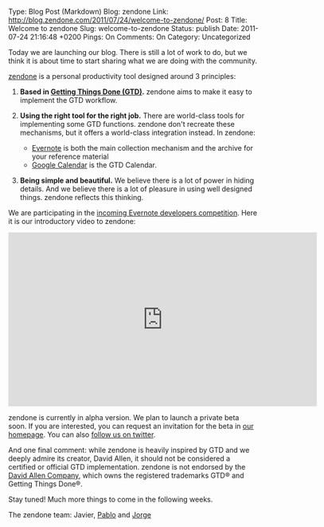 Type: Blog Post (Markdown)
Blog: zendone
Link: http://blog.zendone.com/2011/07/24/welcome-to-zendone/
Post: 8
Title: Welcome to zendone
Slug: welcome-to-zendone
Status: publish
Date: 2011-07-24 21:16:48 +0200
Pings: On
Comments: On
Category: Uncategorized

Today we are launching our blog. There is still a lot of work to do, but we think it is about time to start sharing what we are doing with the community.

[zendone](http://www.zendone.com) is a personal productivity tool designed around 3 principles:

1. **Based in [Getting Things Done (GTD)](http://en.wikipedia.org/wiki/Getting_things_done).** zendone aims to make it easy to implement the GTD workflow.
2. **Using the right tool for the right job.** There are world-class tools for implementing some GTD functions. zendone don't recreate these mechanisms, but it offers a world-class integration instead. In zendone:

	- [Evernote](http://www.evernote.com/) is both the main collection mechanism and the archive for your reference material
	- [Google Calendar](https://www.google.com/calendar/) is the GTD Calendar.

3. **Being simple and beautiful.** We believe there is a lot of power in hiding details. And we believe there is a lot of pleasure in using well designed things. zendone reflects this thinking.

We are participating in the [incoming Evernote developers competition](http://www.evernote.com/about/etc/competition.php). Here it is our introductory video to zendone:

<iframe src="http://player.vimeo.com/video/26333538?title=0&amp;byline=0&amp;portrait=0&amp;color=ffffff" width="620" height="349" frameborder="0"></iframe> 

zendone is currently in alpha version. We plan to launch a private beta soon. If you are interested, you can request an invitation for the beta in [our homepage](http://www.zendone.com). You can also [follow us on twitter](http://twitter.com/#!/zendoneapp).
                                         
And one final comment: while zendone is heavily inspired by GTD and we deeply admire its creator, David Allen, it should not be considered a certified or official GTD implementation. zendone is not endorsed by the [David Allen Company](http://www.davidco.com/), which owns the registered trademarks GTD® and Getting Things Done®. 
                  
Stay tuned! Much more things to come in the following weeks.

The zendone team: Javier, [Pablo](http://pablomanrubia.com/) and [Jorge](http://jorgemanrubia.net)
